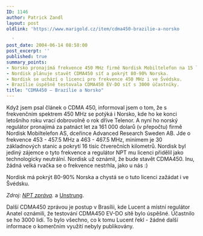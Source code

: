 ```yaml
---
ID: 1146
author: Patrick Zandl
layout: post
oldlink: 'https://www.marigold.cz/item/cdma450-brazilie-a-norsko

  '
post_date: 2004-06-14 08:58:00
post_excerpt: ''
published: true
summary_points:
- Norsko pronajímá frekvence 450 MHz firmě Nordisk Mobiltelefon na 15 let.
- Nordisk plánuje stavět CDMA450 síť a pokrýt 80-90% Norska.
- Nordisk se uchází o licenci pro frekvence 450 MHz i ve Švédsku.
- Brazílie úspěšně testovala CDMA450 EV-DO síť s 3000 účastníky.
title: "CDMA450 – Brazílie a Norsko"
---
```


<p>
Když jsem psal článek o CDMA 450, informoval jsem o tom, že s frekvenčním spektrem 450 MHz se potýká i Norsko, kde ho ke konci letošního roku vrací dobrovolně o rok dříve Telenor. A nyní ho norský regulátor pronajímá za patnáct let za 161 000 dolarů (v přepočtu) firmě Nordisk Mobiltelefon AS, dceřince Advanced Research Sweden AB. Jde o frekvence 453 - 457.5 MHz a 463 - 467.5 MHz, minimem je 30 základnových stanic a pokrytí 16 tisíc čtverečních kilometrů. Nordisk byl jediný zájemce o tyto frekvence a regulátor NPT mu licenci přidělil jako technologicky neutrální. Nordisk už oznámil, že bude stavět CDMA450. Inu, žádná velká rvačka se o frekvence nestrhla, jako u nás :) </p>

<p>
Nordisk má pokrýt 80-90% Norska a chystá se o tuto licenci zažádat i ve Švédsku. </p>

<p>
<i>Zdroj: <a href="http://www.npt.no/pt_internet/eng/news/080604/index.html">NPT zpráva</a>.</i> a <a href="http://www.unstrung.com/document.asp?doc_id=54226">Unstrung</a>.</p>

<p>
Další CDMA450 zprávou je postup v Brasílii, kde Lucent a místní regulátor Anatel oznámili, že testování CDMA450 EV-DO sítě bylo úspěšné. Účastnilo se ho 3000 lidí. To bylo všechno, co k tomu Lucent řekl - žádné další informace o komerčním využití nebyly publikovány.
</p>